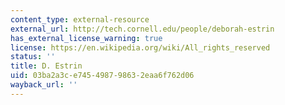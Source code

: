 ```yaml
---
content_type: external-resource
external_url: http://tech.cornell.edu/people/deborah-estrin
has_external_license_warning: true
license: https://en.wikipedia.org/wiki/All_rights_reserved
status: ''
title: D. Estrin
uid: 03ba2a3c-e745-4987-9863-2eaa6f762d06
wayback_url: ''
---
```

